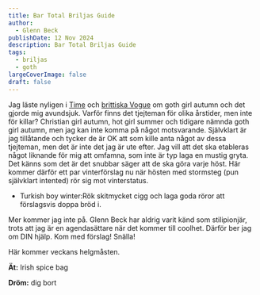 ```yaml
---
title: Bar Total Briljas Guide
author:
  - Glenn Beck
publishDate: 12 Nov 2024
description: Bar Total Briljas Guide
tags:
  - briljas
  - goth
largeCoverImage: false
draft: false
---
```

Jag läste nyligen i [Time](https://time.com/7081181/beetlejuice-agatha-all-along-goth-nostalgia/) och [brittiska Vogue](https://www.vogue.co.uk/gallery/goth-fashion-trend-vmas-2024) om goth girl autumn och det gjorde mig avundsjuk. Varför finns det tjejteman för olika årstider, men inte för killar? Christian girl autumn, hot girl summer och tidigare nämnda goth girl autumn, men jag kan inte komma på något motsvarande. Självklart är jag tillåtande och tycker de  är OK att som kille anta något av dessa tjejteman, men det är inte det jag är ute efter. Jag vill att det ska etableras något liknande för mig att omfamna, som inte är typ laga en mustig gryta. Det känns som det är det snubbar säger att de ska göra varje höst. Här kommer därför ett par vinterförslag nu när hösten med stormsteg (pun självklart intented) rör sig mot vinterstatus.

* Turkish boy winter:Rök skitmycket cigg och laga goda röror att förslagsvis doppa bröd i.



Mer kommer jag inte på. Glenn Beck har aldrig varit känd som stilipionjär, trots att jag är en agendasättare när det kommer till coolhet. Därför ber jag om DIN hjälp. Kom med förslag! Snälla!

Här kommer veckans helgmåsten.

**Ät:** Irish spice bag

**Dröm:** dig bort
